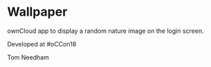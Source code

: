 # Wallpaper
ownCloud app to display a random nature image on the login screen.

Developed at #oCCon18

Tom Needham